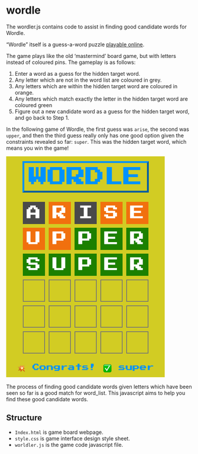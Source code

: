 <!-- README.md is generated from README.Rmd. Please edit that file -->

# wordle

The wordler.js contains code to assist in finding good candidate
words for Wordle.

“Wordle” itself is a guess-a-word puzzle [playable
online](https://ansongu3d.github.io/wordler/).

The game plays like the old ‘mastermind’ board game, but with letters
instead of coloured pins. The gameplay is as follows:

1.  Enter a word as a guess for the hidden target word.
2.  Any letter which are not in the word list are coloured in grey.
3.  Any letters which are within the hidden target word are coloured in
    orange.
4.  Any letters which match exactly the letter in the hidden target word
    are coloured green
5.  Figure out a new candidate word as a guess for the hidden target
    word, and go back to Step 1.

In the following game of Wordle, the first guess was `arise`, the second
was `upper`, and then the third guess really only has one good option
given the constraints revealed so far: `super`. This was the hidden
target word, which means you win the game!

<img src="game.png" />

The process of finding good candidate words given letters which have
been seen so far is a good match for word_list. This javascript
aims to help you find these good candidate words.

## Structure

- `Index.html` is game board webpage.
- `style.css` is game interface design style sheet.
- `worldler.js` is the game code javascript file.
